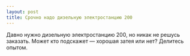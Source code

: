 ```yaml
---
layout: post 
title: Срочно надо дизельную электростанцию 200 
--- 
```

Давно нужно дизельную электростанцию 200, но никак не решусь заказать. Может кто подскажет — хорошая затея или нет? Делитесь опытом.